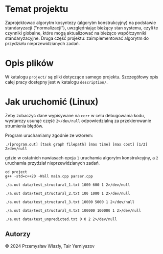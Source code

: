# Temat projektu

Zaprojektować algorytm kosyntezy (algorytm konstrukcyjny) na 
podstawie standaryzacji ("normalizacji"), uwzględniając bieżący stan systemu, 
czyli te czynniki globalne, które mogą aktualizować na bieżąco współczynniki 
standaryzacyjne. Druga część projektu: zaimplementować algorytm do 
przydziału nieprzewidzianych zadań.

# Opis plików

W katalogu `project/` są pliki dotyczące samego projektu. Szczegółowy opis
całej pracy dostępny jest w katalogu `description/`.

# Jak uruchomić (Linux)
Żeby zobaczyć dane wypisywane na `cerr` w celu debugowania kodu, wystarczy
usunąć część `2>/dev/null` odpowiedzialną za przekierowanie strumienia błędów.

Program uruchamiamy zgodnie ze wzorem:
```
./[program.out] [task graph filepath] [max time] [max cost] [1/2] 2>dev/null
```
gdzie w ostatnich nawiasach opcja `1` uruchamia algorytm konstrukcyjny, a `2` 
uruchamia przydział nieprzewidzianych zadań.
 
```shell
cd project
g++ -std=c++20 -Wall main.cpp parser.cpp

./a.out data/test_structural_1.txt 1000 600 1 2>/dev/null

./a.out data/test_structural_2.txt 100 1000 1 2>/dev/null

./a.out data/test_structural_3.txt 10000 5000 1 2>/dev/null

./a.out data/test_structural_4.txt 100000 100000 1 2>/dev/null

./a.out data/test_unpredicted.txt 0 0 2 2>/dev/null
```

## Autorzy
&copy; 2024 Przemysław Wlazły, Tair Yerniyazov